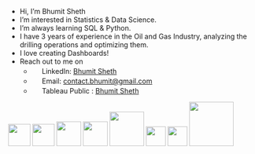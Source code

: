 - Hi, I’m Bhumit Sheth
- I’m interested in Statistics & Data Science.
- I’m always learning SQL & Python.
- I have 3 years of experience in the Oil and Gas Industry, analyzing the drilling operations and optimizing them. 
- I love creating Dashboards!
- Reach out to me on 
    - <img width="17" src="https://i.stack.imgur.com/gVE0j.png"> LinkedIn: [Bhumit Sheth](https://www.linkedin.com/in/bhumitsheth/) <br>
    - <img width="17" src="https://camo.githubusercontent.com/a6d8a862aecb6411e963408e9b3c7666ab357cdfecc14a3a13645eb489688cc8/68747470733a2f2f6564656e742e6769746875622e696f2f537570657254696e7949636f6e732f696d616765732f7376672f676d61696c5f6f6c642e737667"> Email: contact.bhumit@gmail.com
    - <img width='17' src="https://w7.pngwing.com/pngs/674/247/png-transparent-tableau-software-computer-software-data-visualization-nyse-data-business-intelligence-software-software-company-symmetry-cross-thumbnail.png"> Tableau Public : [Bhumit Sheth](https://public.tableau.com/app/profile/bhumit.sheth)


<img width="45" src="https://upload.wikimedia.org/wikipedia/commons/2/21/Matlab_Logo.png">          <img width="45" src="https://user-images.githubusercontent.com/112804900/202898310-1602169a-fd77-4761-82dc-043ae1d46507.png">           <img width="50" src="https://user-images.githubusercontent.com/67586773/105040771-43887300-5a88-11eb-9f01-bee100b9ef22.png">            <img width="50" src="https://user-images.githubusercontent.com/112804900/202898506-61568844-bced-4f08-bfe4-1fa45725be6e.png">           <img width="70" src="https://upload.wikimedia.org/wikipedia/commons/thumb/0/05/Scikit_learn_logo_small.svg/260px-Scikit_learn_logo_small.svg.png?20180808062052">           <img width ="40" src="https://user-images.githubusercontent.com/112804900/203016315-7e30d47b-d25d-4578-88ea-936c50b442e3.png">           <img width="40" src="https://www.vectorlogo.zone/logos/plot_ly/plot_ly-icon.svg">         <img width="90" src="https://s3-ap-southeast-1.amazonaws.com/homepage-media/wp-content/uploads/2022/01/14084051/python_dash.png">           
